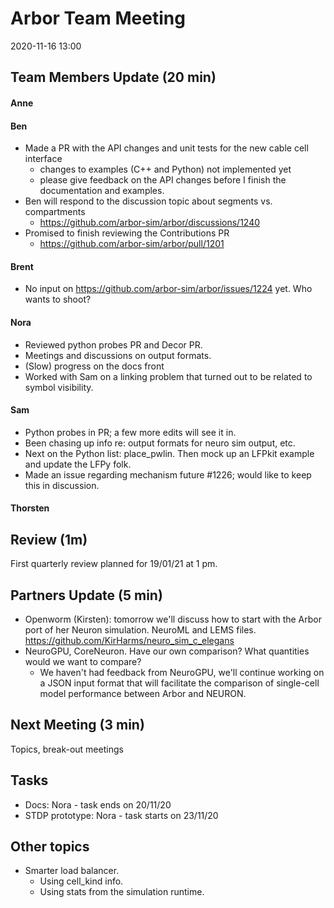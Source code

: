 # Arbor Team Meeting

2020-11-16 13:00

## Team Members Update (20 min)

#### Anne

#### Ben

* Made a PR with the API changes and unit tests for the new cable cell interface
  * changes to examples (C++ and Python) not implemented yet
  * please give feedback on the API changes before I finish the documentation and examples.
* Ben will respond to the discussion topic about segments vs. compartments
  * https://github.com/arbor-sim/arbor/discussions/1240
* Promised to finish reviewing the Contributions PR
  * https://github.com/arbor-sim/arbor/pull/1201

#### Brent

* No input on <https://github.com/arbor-sim/arbor/issues/1224> yet. Who wants to shoot?

#### Nora

* Reviewed python probes PR and Decor PR.
* Meetings and discussions on output formats.
* (Slow) progress on the docs front
* Worked with Sam on a linking problem that turned out to be related to symbol visibility. 

#### Sam

* Python probes in PR; a few more edits will see it in.
* Been chasing up info re: output formats for neuro sim output, etc.
* Next on the Python list: place_pwlin. Then mock up an LFPkit example and update the LFPy folk.
* Made an issue regarding mechanism future #1226; would like to keep this in discussion.

#### Thorsten

## Review (1m)

First quarterly review planned for 19/01/21 at 1 pm. 

## Partners Update (5 min)

* Openworm (Kirsten): tomorrow we'll discuss how to start with the Arbor port of her Neuron simulation. NeuroML and LEMS files. <https://github.com/KirHarms/neuro_sim_c_elegans>
* NeuroGPU, CoreNeuron. Have our own comparison? What quantities would we want to compare? 
  * We haven't had feedback from NeuroGPU, we'll continue working on a JSON input format that will facilitate the comparison of single-cell model performance between Arbor and NEURON. 

## Next Meeting (3 min)

Topics, break-out meetings

## Tasks

* Docs: Nora - task ends on 20/11/20
* STDP prototype: Nora - task starts on 23/11/20

## Other topics

* Smarter load balancer.
  * Using cell_kind info.
  * Using stats from the simulation runtime. 



